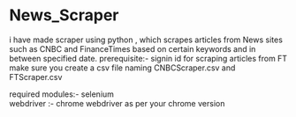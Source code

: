 # News_Scraper
i have made scraper using python , which scrapes articles from News sites such as CNBC and FinanceTimes based on certain keywords and in between specified date.
prerequisite:-
signin id for scraping articles from FT
make sure you create a csv file naming CNBCScraper.csv and FTScraper.csv 


required modules:- selenium  
webdriver :- chrome webdriver as per your chrome version
